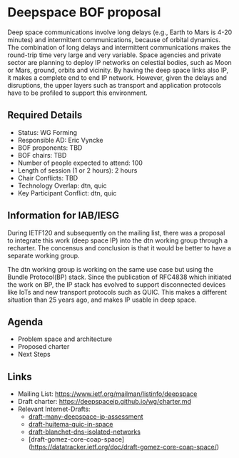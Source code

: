 # Deepspace BOF proposal

Deep space communications involve long delays (e.g., Earth to Mars is 4-20 minutes) and intermittent communications, because of orbital dynamics. The combination of long delays and intermittent communications makes the round-trip time very large and very variable. Space agencies and private sector are planning to deploy IP networks on celestial bodies, such as Moon or Mars, ground, orbits and vicinity. By having the deep space links also IP, it makes a complete end to end IP network. However, given the delays and disruptions, the upper layers such as transport and application protocols have to be profiled to support this environment.

## Required Details
* Status: WG Forming
* Responsible AD: Eric Vyncke
* BOF proponents: TBD 
* BOF chairs: TBD
* Number of people expected to attend: 100
* Length of session (1 or 2 hours): 2 hours
* Chair Conflicts: TBD
* Technology Overlap: dtn, quic
* Key Participant Conflict: dtn, quic

## Information for IAB/IESG
During IETF120 and subsequently on the mailing list, there was a proposal to integrate this work (deep space IP) into the dtn working group through a recharter. The concensus and conclusion is that it would be better to have a separate working group. 

The dtn working group is working on the same use case but using the Bundle Protocol(BP) stack. Since the publication of RFC4838 which initiated the work on BP, the IP stack has evolved to support disconnected devices like IoTs and new transport protocols such as QUIC. This makes a different situation than 25 years ago, and makes IP usable in deep space. 

## Agenda
* Problem space and architecture
* Proposed charter
* Next Steps

## Links
* Mailing List: https://www.ietf.org/mailman/listinfo/deepspace
* Draft charter: https://deepspaceip.github.io/wg/charter.md
* Relevant Internet-Drafts:
  * [draft-many-deepspace-ip-assessment](https://datatracker.ietf.org/doc/draft-many-deepspace-ip-assessment/) 
  * [draft-huitema-quic-in-space](https://datatracker.ietf.org/doc/draft-huitema-quic-in-space/)
  * [draft-blanchet-dns-isolated-networks](https://datatracker.ietf.org/doc/draft-blanchet-dns-isolated-networks)
  * [draft-gomez-core-coap-space] (https://datatracker.ietf.org/doc/draft-gomez-core-coap-space/)
